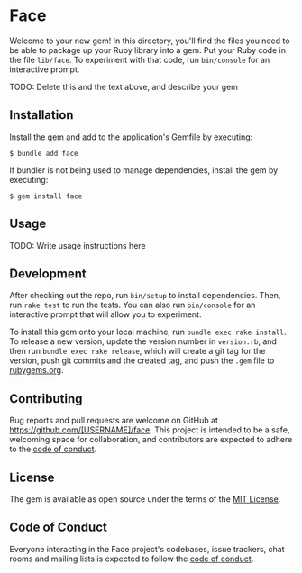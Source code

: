 # Face

Welcome to your new gem! In this directory, you'll find the files you need to be able to package up your Ruby library into a gem. Put your Ruby code in the file `lib/face`. To experiment with that code, run `bin/console` for an interactive prompt.

TODO: Delete this and the text above, and describe your gem

## Installation

Install the gem and add to the application's Gemfile by executing:

    $ bundle add face

If bundler is not being used to manage dependencies, install the gem by executing:

    $ gem install face

## Usage

TODO: Write usage instructions here

## Development

After checking out the repo, run `bin/setup` to install dependencies. Then, run `rake test` to run the tests. You can also run `bin/console` for an interactive prompt that will allow you to experiment.

To install this gem onto your local machine, run `bundle exec rake install`. To release a new version, update the version number in `version.rb`, and then run `bundle exec rake release`, which will create a git tag for the version, push git commits and the created tag, and push the `.gem` file to [rubygems.org](https://rubygems.org).

## Contributing

Bug reports and pull requests are welcome on GitHub at https://github.com/[USERNAME]/face. This project is intended to be a safe, welcoming space for collaboration, and contributors are expected to adhere to the [code of conduct](https://github.com/[USERNAME]/face/blob/main/CODE_OF_CONDUCT.md).

## License

The gem is available as open source under the terms of the [MIT License](https://opensource.org/licenses/MIT).

## Code of Conduct

Everyone interacting in the Face project's codebases, issue trackers, chat rooms and mailing lists is expected to follow the [code of conduct](https://github.com/[USERNAME]/face/blob/main/CODE_OF_CONDUCT.md).
